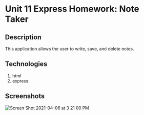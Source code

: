 # Unit 11 Express Homework: Note Taker

## Description

This application allows the user to write, save, and delete notes.

## Technologies

1. html
2. express

## Screenshots
![Screen Shot 2021-04-06 at 3 21 00 PM](https://user-images.githubusercontent.com/71056915/113771634-a259a200-96f1-11eb-8993-220f2788f1c4.png)
